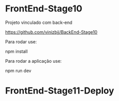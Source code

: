 # FrontEnd-Stage10

Projeto vinculado com back-end

https://github.com/vinizbjj/BackEnd-Stage10

Para rodar use:

npm install

Para rodar a aplicação use:

npm run dev
# FrontEnd-Stage11-Deploy
